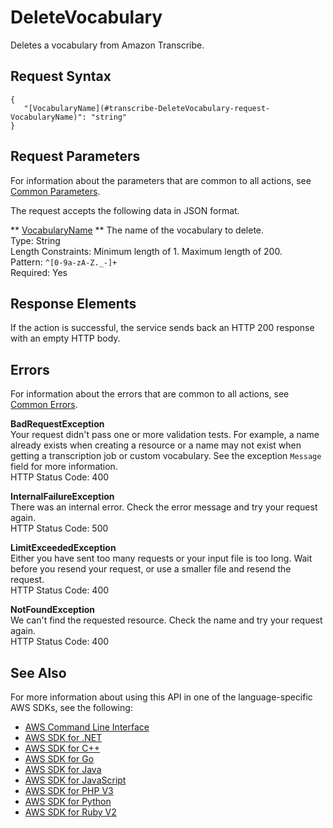 # DeleteVocabulary<a name="API_DeleteVocabulary"></a>

Deletes a vocabulary from Amazon Transcribe\. 

## Request Syntax<a name="API_DeleteVocabulary_RequestSyntax"></a>

```
{
   "[VocabularyName](#transcribe-DeleteVocabulary-request-VocabularyName)": "string"
}
```

## Request Parameters<a name="API_DeleteVocabulary_RequestParameters"></a>

For information about the parameters that are common to all actions, see [Common Parameters](CommonParameters.md)\.

The request accepts the following data in JSON format\.

 ** [VocabularyName](#API_DeleteVocabulary_RequestSyntax) **   <a name="transcribe-DeleteVocabulary-request-VocabularyName"></a>
The name of the vocabulary to delete\.   
Type: String  
Length Constraints: Minimum length of 1\. Maximum length of 200\.  
Pattern: `^[0-9a-zA-Z._-]+`   
Required: Yes

## Response Elements<a name="API_DeleteVocabulary_ResponseElements"></a>

If the action is successful, the service sends back an HTTP 200 response with an empty HTTP body\.

## Errors<a name="API_DeleteVocabulary_Errors"></a>

For information about the errors that are common to all actions, see [Common Errors](CommonErrors.md)\.

 **BadRequestException**   
Your request didn't pass one or more validation tests\. For example, a name already exists when creating a resource or a name may not exist when getting a transcription job or custom vocabulary\. See the exception `Message` field for more information\.  
HTTP Status Code: 400

 **InternalFailureException**   
There was an internal error\. Check the error message and try your request again\.  
HTTP Status Code: 500

 **LimitExceededException**   
Either you have sent too many requests or your input file is too long\. Wait before you resend your request, or use a smaller file and resend the request\.  
HTTP Status Code: 400

 **NotFoundException**   
We can't find the requested resource\. Check the name and try your request again\.  
HTTP Status Code: 400

## See Also<a name="API_DeleteVocabulary_SeeAlso"></a>

For more information about using this API in one of the language\-specific AWS SDKs, see the following:
+  [AWS Command Line Interface](https://docs.aws.amazon.com/goto/aws-cli/transcribe-2017-10-26/DeleteVocabulary) 
+  [AWS SDK for \.NET](https://docs.aws.amazon.com/goto/DotNetSDKV3/transcribe-2017-10-26/DeleteVocabulary) 
+  [AWS SDK for C\+\+](https://docs.aws.amazon.com/goto/SdkForCpp/transcribe-2017-10-26/DeleteVocabulary) 
+  [AWS SDK for Go](https://docs.aws.amazon.com/goto/SdkForGoV1/transcribe-2017-10-26/DeleteVocabulary) 
+  [AWS SDK for Java](https://docs.aws.amazon.com/goto/SdkForJava/transcribe-2017-10-26/DeleteVocabulary) 
+  [AWS SDK for JavaScript](https://docs.aws.amazon.com/goto/AWSJavaScriptSDK/transcribe-2017-10-26/DeleteVocabulary) 
+  [AWS SDK for PHP V3](https://docs.aws.amazon.com/goto/SdkForPHPV3/transcribe-2017-10-26/DeleteVocabulary) 
+  [AWS SDK for Python](https://docs.aws.amazon.com/goto/boto3/transcribe-2017-10-26/DeleteVocabulary) 
+  [AWS SDK for Ruby V2](https://docs.aws.amazon.com/goto/SdkForRubyV2/transcribe-2017-10-26/DeleteVocabulary) 